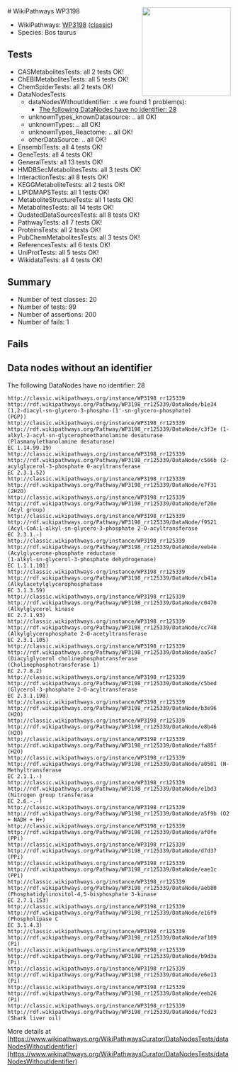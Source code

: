 <img style="float: right; width: 200px" src="https://upload.wikimedia.org/wikipedia/commons/thumb/8/83/Wplogo_with_text_500.png/640px-Wplogo_with_text_500.png" />
# WikiPathways WP3198

* WikiPathways: [WP3198](https://wikipathways.org/pathways/WP3198) ([classic](https://classic.wikipathways.org/instance/WP3198))
* Species: Bos taurus
## Tests
* CASMetabolitesTests: all 2 tests OK!
* ChEBIMetabolitesTests: all 5 tests OK!
* ChemSpiderTests: all 2 tests OK!
* DataNodesTests
    * dataNodesWithoutIdentifier: .x we found 1 problem(s):
        * [The following DataNodes have no identifier: 28](#8792c4b7)
    * unknownTypes_knownDatasource: .. all OK!
    * unknownTypes: .. all OK!
    * unknownTypes_Reactome: .. all OK!
    * otherDataSource: .. all OK!
* EnsemblTests: all 4 tests OK!
* GeneTests: all 4 tests OK!
* GeneralTests: all 13 tests OK!
* HMDBSecMetabolitesTests: all 3 tests OK!
* InteractionTests: all 8 tests OK!
* KEGGMetaboliteTests: all 2 tests OK!
* LIPIDMAPSTests: all 1 tests OK!
* MetaboliteStructureTests: all 1 tests OK!
* MetabolitesTests: all 14 tests OK!
* OudatedDataSourcesTests: all 8 tests OK!
* PathwayTests: all 7 tests OK!
* ProteinsTests: all 2 tests OK!
* PubChemMetabolitesTests: all 3 tests OK!
* ReferencesTests: all 6 tests OK!
* UniProtTests: all 5 tests OK!
* WikidataTests: all 4 tests OK!


## Summary

* Number of test classes: 20
* Number of tests: 99
* Number of assertions: 200
* Number of fails: 1

## Fails

<a name="8792c4b7" />

## Data nodes without an identifier

The following DataNodes have no identifier: 28
```
http://classic.wikipathways.org/instance/WP3198_rr125339 http://rdf.wikipathways.org/Pathway/WP3198_rr125339/DataNode/b1e34 (1,2-diacyl-sn-glycero-3-phospho-(1'-sn-glycero-phosphate)
(PGP))
http://classic.wikipathways.org/instance/WP3198_rr125339 http://rdf.wikipathways.org/Pathway/WP3198_rr125339/DataNode/c3f3e (1-alkyl-2-acyl-sn-glycerophoethanolamine desaturase
(Plasmanylethanolamine desaturase)
EC 1.14.99.19)
http://classic.wikipathways.org/instance/WP3198_rr125339 http://rdf.wikipathways.org/Pathway/WP3198_rr125339/DataNode/c566b (2-acylglycerol-3-phosphate O-acyltransferase
EC 2.3.1.52)
http://classic.wikipathways.org/instance/WP3198_rr125339 http://rdf.wikipathways.org/Pathway/WP3198_rr125339/DataNode/e7f31 (2H2O)
http://classic.wikipathways.org/instance/WP3198_rr125339 http://rdf.wikipathways.org/Pathway/WP3198_rr125339/DataNode/ef20e (Acyl group)
http://classic.wikipathways.org/instance/WP3198_rr125339 http://rdf.wikipathways.org/Pathway/WP3198_rr125339/DataNode/f9521 (Acyl-CoA:1-alkyl-sn-glycero-3-phosphate 2-O-acyltransferase
EC 2.3.1.-)
http://classic.wikipathways.org/instance/WP3198_rr125339 http://rdf.wikipathways.org/Pathway/WP3198_rr125339/DataNode/eeb4e (Acylglycerone-phosphate reductase
(1-alkyl-sn-glycerol-3-phosphate dehydrogenase)
EC 1.1.1.101)
http://classic.wikipathways.org/instance/WP3198_rr125339 http://rdf.wikipathways.org/Pathway/WP3198_rr125339/DataNode/cb41a (Alkylacetylglycerophosphatase
EC 3.1.3.59)
http://classic.wikipathways.org/instance/WP3198_rr125339 http://rdf.wikipathways.org/Pathway/WP3198_rr125339/DataNode/c0470 (Alkylglycerol kinase
EC 2.7.1.93)
http://classic.wikipathways.org/instance/WP3198_rr125339 http://rdf.wikipathways.org/Pathway/WP3198_rr125339/DataNode/cc748 (Alkylglycerophosphate 2-O-acetyltransferase
EC 2.3.1.105)
http://classic.wikipathways.org/instance/WP3198_rr125339 http://rdf.wikipathways.org/Pathway/WP3198_rr125339/DataNode/aa5c7 (Diacylglycerol cholinephosphotransferase
(Cholinephosphotransferase 1)
EC 2.7.8.2)
http://classic.wikipathways.org/instance/WP3198_rr125339 http://rdf.wikipathways.org/Pathway/WP3198_rr125339/DataNode/c5bed (Glycerol-3-phosphate 2-O-acyltransferase
EC 2.3.1.198)
http://classic.wikipathways.org/instance/WP3198_rr125339 http://rdf.wikipathways.org/Pathway/WP3198_rr125339/DataNode/b3e96 (H2O)
http://classic.wikipathways.org/instance/WP3198_rr125339 http://rdf.wikipathways.org/Pathway/WP3198_rr125339/DataNode/e8b46 (H2O)
http://classic.wikipathways.org/instance/WP3198_rr125339 http://rdf.wikipathways.org/Pathway/WP3198_rr125339/DataNode/fa85f (H2O)
http://classic.wikipathways.org/instance/WP3198_rr125339 http://rdf.wikipathways.org/Pathway/WP3198_rr125339/DataNode/a0501 (N-Methyltransferase
EC 2.1.1.-)
http://classic.wikipathways.org/instance/WP3198_rr125339 http://rdf.wikipathways.org/Pathway/WP3198_rr125339/DataNode/e1bd3 (Nitrogen group transferasa
EC 2.6.-.-)
http://classic.wikipathways.org/instance/WP3198_rr125339 http://rdf.wikipathways.org/Pathway/WP3198_rr125339/DataNode/a5f9b (O2 + NADH + H+)
http://classic.wikipathways.org/instance/WP3198_rr125339 http://rdf.wikipathways.org/Pathway/WP3198_rr125339/DataNode/af0fe (PPi)
http://classic.wikipathways.org/instance/WP3198_rr125339 http://rdf.wikipathways.org/Pathway/WP3198_rr125339/DataNode/d7d37 (PPi)
http://classic.wikipathways.org/instance/WP3198_rr125339 http://rdf.wikipathways.org/Pathway/WP3198_rr125339/DataNode/eae1c (PPi)
http://classic.wikipathways.org/instance/WP3198_rr125339 http://rdf.wikipathways.org/Pathway/WP3198_rr125339/DataNode/aeb80 (Phosphatidylinositol-4,5-bisphosphate 3-kinase
EC 2.7.1.153)
http://classic.wikipathways.org/instance/WP3198_rr125339 http://rdf.wikipathways.org/Pathway/WP3198_rr125339/DataNode/e16f9 (Phospholipase C
EC 3.1.4.3)
http://classic.wikipathways.org/instance/WP3198_rr125339 http://rdf.wikipathways.org/Pathway/WP3198_rr125339/DataNode/af109 (Pi)
http://classic.wikipathways.org/instance/WP3198_rr125339 http://rdf.wikipathways.org/Pathway/WP3198_rr125339/DataNode/b9d3a (Pi)
http://classic.wikipathways.org/instance/WP3198_rr125339 http://rdf.wikipathways.org/Pathway/WP3198_rr125339/DataNode/e6e13 (Pi)
http://classic.wikipathways.org/instance/WP3198_rr125339 http://rdf.wikipathways.org/Pathway/WP3198_rr125339/DataNode/eeb26 (Pi)
http://classic.wikipathways.org/instance/WP3198_rr125339 http://rdf.wikipathways.org/Pathway/WP3198_rr125339/DataNode/fcd23 (Shark liver oil)
```

More details at [https://www.wikipathways.org/WikiPathwaysCurator/DataNodesTests/dataNodesWithoutIdentifier](https://www.wikipathways.org/WikiPathwaysCurator/DataNodesTests/dataNodesWithoutIdentifier)

